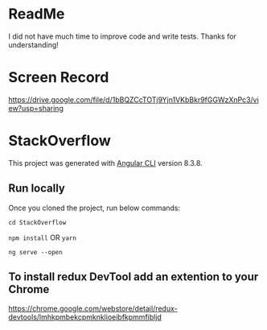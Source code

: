 # ReadMe

I did not have much time to improve code and write tests. Thanks for understanding!


# Screen Record

https://drive.google.com/file/d/1bBQZCcTOTj9Yjn1VKbBkr9fGGWzXnPc3/view?usp=sharing

# StackOverflow

This project was generated with [Angular CLI](https://github.com/angular/angular-cli) version 8.3.8.

## Run locally

Once you cloned the project, run below commands:

`cd StackOverflow`

`npm install` OR `yarn`

`ng serve --open`


## To install redux DevTool add an extention to your Chrome

https://chrome.google.com/webstore/detail/redux-devtools/lmhkpmbekcpmknklioeibfkpmmfibljd




